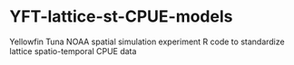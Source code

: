 # YFT-lattice-st-CPUE-models
Yellowfin Tuna NOAA spatial simulation experiment R code to standardize lattice spatio-temporal CPUE data
